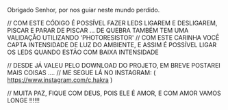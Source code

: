 Obrigado Senhor, por nos guiar neste mundo perdido.

// COM ESTE CÓDIGO É POSSÍVEL FAZER LEDS LIGAREM E DESLIGAREM, PISCAR E PARAR DE PISCAR ... DE QUEBRA TAMBÉM TEM UMA VALIDAÇÃO UTILIZANDO 'PHOTORESISTOR'
// COM ESTE CARINHA VOCÊ CAPTA INTENSIDADE DE LUZ DO AMBIENTE, E ASSIM É POSSÍVEL LIGAR OS LEDS QUANDO ESTÃO COM BAIXA INTENSIDADE

// DESDE JÁ VALEU PELO DOWNLOAD DO PROJETO, EM BREVE POSTAREI MAIS COISAS ....
// ME SEGUE LÁ NO INSTAGRAM: ( https://www.instagram.com/c.hakra )

// MUITA PAZ, FIQUE COM DEUS, POIS ELE É AMOR, E COM AMOR VAMOS LONGE !!!!!!
